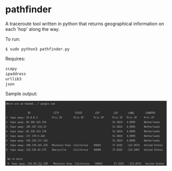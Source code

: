 # pathfinder
A traceroute tool written in python that returns geographical information on each 'hop' along the way.

To run:
```
$ sudo python3 pathfinder.py
```
Requires:
```
scapy
ipaddress
urllib3
json
```

Sample output:

![alt text](https://github.com/mcorybillington/pathfinder/blob/master/images/pathfinder.jpeg)